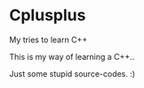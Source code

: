 # Cplusplus
My tries to learn C++

This is my way of learning a C++..

Just some stupid source-codes. :)
